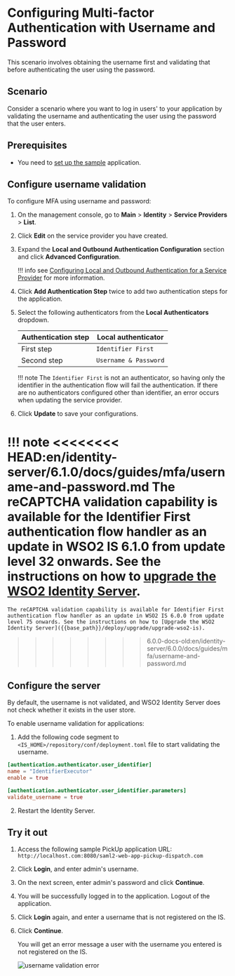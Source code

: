 # Configuring Multi-factor Authentication with Username and Password

This scenario involves obtaining the username first and validating that
before authenticating the user using the password.

## Scenario

Consider a scenario where you want to log in users' to your application by validating the username and authenticating the user using the password that the user enters.

## Prerequisites

- You need to [set up the sample]({{base_path}}/guides/adaptive-auth/adaptive-auth-overview/#set-up-the-sample) application.

## Configure username validation

To configure MFA using username and password:

1. On the management console, go to **Main** > **Identity** > **Service Providers** > **List**.

2. Click **Edit** on the service provider you have created.

3. Expand the **Local and Outbound Authentication Configuration** section and click **Advanced Configuration**.

    !!! info
        see [Configuring Local and Outbound Authentication for a Service Provider]({{base_path}}/learn/configuring-local-and-outbound-authentication-for-a-service-provider) for more information.

6. Click **Add Authentication Step** twice to add two authentication steps for the application.

7. Select the following authenticators from the **Local Authenticators** dropdown.

    | Authentication step   | Local authenticator |
    |---------------------|-----------------------|
    | First step    | `Identifier First`  |
    | Second step   | `Username & Password`             |

    !!! note
        The `Identifier First` is not an authenticator, so having only the identifier in the authentication flow will fail the authentication. If there are no authenticators configured other than identifier, an error occurs when updating the service provider.

8. Click **Update** to save your configurations.

!!! note
<<<<<<<< HEAD:en/identity-server/6.1.0/docs/guides/mfa/username-and-password.md
    The reCAPTCHA validation capability is available for the Identifier First authentication flow handler as an update in WSO2 IS 6.1.0 from update level 32 onwards. See the instructions on how to [upgrade the WSO2 Identity Server]({{base_path}}/deploy/upgrade/upgrade-wso2-is).
========
    The reCAPTCHA validation capability is available for Identifier First authentication flow handler as an update in WSO2 IS 6.0.0 from update level 75 onwards. See the instructions on how to [Upgrade the WSO2 Identity Server]({{base_path}}/deploy/upgrade/upgrade-wso2-is).
>>>>>>>> 6.0.0-docs-old:en/identity-server/6.0.0/docs/guides/mfa/username-and-password.md

## Configure the server

By default, the username is not validated, and WSO2 Identity Server does not check whether it exists in the user store.

To enable username validation for applications:
1. Add the following code segment to `<IS_HOME>/repository/conf/deployment.toml` file to start validating the username.

``` toml
[authentication.authenticator.user_identifier]
name = "IdentifierExecutor"
enable = true

[authentication.authenticator.user_identifier.parameters]
validate_username = true
```

2. Restart the Identity Server.

## Try it out

1. Access the following sample PickUp application URL: `http://localhost.com:8080/saml2-web-app-pickup-dispatch.com`
2. Click **Login**, and enter admin's username.  
3. On the next screen, enter admin's password and click **Continue**.
4. You will be successfully logged in to the application. Logout of the application.
5. Click **Login** again, and enter a username that is not registered on the IS.
6. Click **Continue**.

    You will get an error message a user with the username you entered is not registered on the IS.

    ![username validation error]({{base_path}}/assets/img/guides/mfa-username-validation-error.png)

